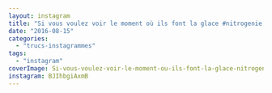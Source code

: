 ```yaml
---
layout: instagram
title: "Si vous voulez voir le moment où ils font la glace #nitrogenie #azote #glace"
date: "2016-08-15"
categories: 
  - "trucs-instagrammes"
tags: 
  - "instagram"
coverImage: Si-vous-voulez-voir-le-moment-ou-ils-font-la-glace-nitrogenie-azote-glace.jpg
instagram: BJIhbgiAxmB
---
```

